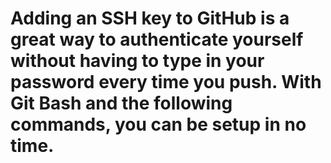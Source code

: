 # Adding an SSH key to GitHub is a great way to authenticate yourself without having to type in your password every time you push. With Git Bash and the following commands, you can be setup in no time.
